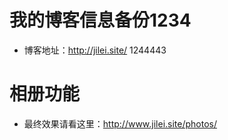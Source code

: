 # 我的博客信息备份1234
- 博客地址：http://jilei.site/    1244443


# 相册功能
- 最终效果请看这里：http://www.jilei.site/photos/


